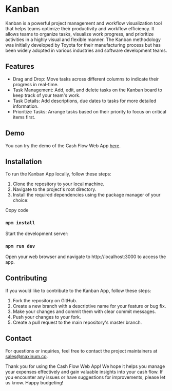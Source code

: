 # Kanban

Kanban is a powerful project management and workflow visualization tool that helps teams optimize their productivity and workflow efficiency. It allows teams to organize tasks, visualize work progress, and prioritize activities in a highly visual and flexible manner. The Kanban methodology was initially developed by Toyota for their manufacturing process but has been widely adopted in various industries and software development teams.

## Features
- Drag and Drop: Move tasks across different columns to indicate their progress in real-time.
- Task Management: Add, edit, and delete tasks on the Kanban board to keep track of your team's work.
- Task Details: Add descriptions, due dates to tasks for more detailed information.
- Prioritize Tasks: Arrange tasks based on their priority to focus on critical items first.

## Demo

You can try the demo of the Cash Flow Web App <a href="https://superb-buttercream-8748df.netlify.app/" target="_blank">here</a>.

## Installation
To run the Kanban App locally, follow these steps:

1. Clone the repository to your local machine.
2. Navigate to the project's root directory.
3. Install the required dependencies using the package manager of your choice:

Copy code
### `npm install`
Start the development server:
### `npm run dev`
Open your web browser and navigate to http://localhost:3000 to access the app.

## Contributing

If you would like to contribute to the Kanban App, follow these steps:

1. Fork the repository on GitHub.
2. Create a new branch with a descriptive name for your feature or bug fix.
3. Make your changes and commit them with clear commit messages.
4. Push your changes to your fork.
5. Create a pull request to the main repository's master branch.

## Contact
For questions or inquiries, feel free to contact the project maintainers at sales@maxinum.co.

Thank you for using the Cash Flow Web App! We hope it helps you manage your expenses effectively and gain valuable insights into your cash flow. If you encounter any issues or have suggestions for improvements, please let us know. Happy budgeting!
